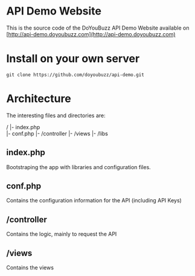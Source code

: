 # API Demo Website

This is the source code of the DoYouBuzz API Demo Website available on [http://api-demo.doyoubuzz.com](http://api-demo.doyoubuzz.com)

# Install on your own server 

    git clone https://github.com/doyoubuzz/api-demo.git

# Architecture

The interesting files and directories are: 

/
|- index.php     
|- conf.php
|- /controller
|- /views
|- /libs

## index.php

Bootstraping the app with libraries and configuration files.

## conf.php

Contains the configuration information for the API (including API Keys)

## /controller

Contains the logic, mainly to request the API

## /views

Contains the views

